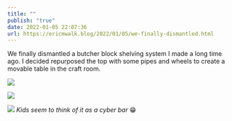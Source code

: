 ```yaml
---
title: ""
publish: "true"
date: 2022-01-05 22:07:36
url: https://ericmwalk.blog/2022/01/05/we-finally-dismantled.html
---
```

We finally dismantled a butcher block shelving system I made a long time ago. I decided repurposed the top with some pipes and wheels to create a movable table in the craft room.

![](https://ericmwalk.blog/uploads/2022/abdb11adf0.jpg)

![](https://ericmwalk.blog/uploads/2022/58db9c36cf.jpg)

![](https://ericmwalk.blog/uploads/2022/62029007d2.jpg)
_Kids seem to think of it as a cyber bar_ 😁